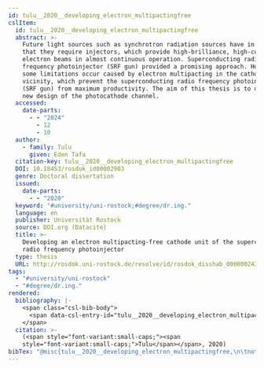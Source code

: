 ```yaml
---
id: tulu__2020__developing_electron_multipactingfree
cslItem:
  id: tulu__2020__developing_electron_multipactingfree
  abstract: >-
    Future light sources such as synchrotron radiation sources have in common
    that they require injectors, which provide high-brilliance, high-current
    electron beams in almost continuous operation. Superconducting radio
    frequency photoinjector (SRF gun) provided a promising approach. However,
    some limitations occur caused by electron multipacting in the cathode
    vicinity, which prevent the superconducting radio frequency photoinjector
    (SRF gun) from maximum productivity. The aim of this thesis is to develop a
    new design of the photocathode channel.
  accessed:
    date-parts:
      - - "2024"
        - 12
        - 10
  author:
    - family: Tulu
      given: Eden Tafa
  citation-key: tulu__2020__developing_electron_multipactingfree
  DOI: 10.18453/rosdok_id00002903
  genre: Doctoral dissertation
  issued:
    date-parts:
      - - "2020"
  keyword: "#university/uni-rostock;#degree/dr.ing."
  language: en
  publisher: Universität Rostock
  source: DOI.org (Datacite)
  title: >-
    Developing an electron multipacting-free cathode unit of the superconducting
    radio frequency photoinjector
  type: thesis
  URL: http://rosdok.uni-rostock.de/resolve/id/rosdok_disshab_0000002436
tags:
  - "#university/uni-rostock"
  - "#degree/dr.ing."
rendered:
  bibliography: |-
    <span class="csl-bib-body">
      <span data-csl-entry-id="tulu__2020__developing_electron_multipactingfree" class="csl-entry"><span class='author-bib'>Tulu</span>. <span class='date-bib'>(2020)</span>. <span class='title'><i><b><span style="font-style:normal;">Developing an electron multipacting-free cathode unit of the superconducting radio frequency photoinjector</span></b></i></span> [Doctoral dissertation, Universität Rostock]. <span class='URL'><a href='https://doi.org/10.18453/rosdok_id00002903'>LINK</a></span></span>
    </span>
  citation: >-
    (<span style="font-variant:small-caps;"><span
    style="font-variant:small-caps;">Tulu</span></span>, 2020)
bibTex: "@misc{tulu__2020__developing_electron_multipactingfree,\n\tnote = {[Online; accessed 2024-12-10]},\n\tauthor = {Tulu, Eden Tafa},\n\tdoi = {10.18453/rosdok_id00002903},\n\tyear = {2020},\n\tschool = {Universit{\\\" a}t Rostock},\n\ttitle = {Developing an electron multipacting-free cathode unit of the superconducting radio frequency photoinjector},\n\ttype = {Doctoral dissertation},\n\turl = {http://rosdok.uni-rostock.de/resolve/id/rosdok_disshab_0000002436},\n}\n\n"
---
```

